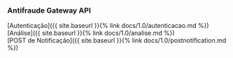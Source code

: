 ### Antifraude Gateway API

[Autenticação]({{ site.baseurl }}{% link docs/1.0/autenticacao.md %})  
[Análise]({{ site.baseurl }}{% link docs/1.0/analise.md %})  
[POST de Notificação]({{ site.baseurl }}{% link docs/1.0/postnotification.md %}) 